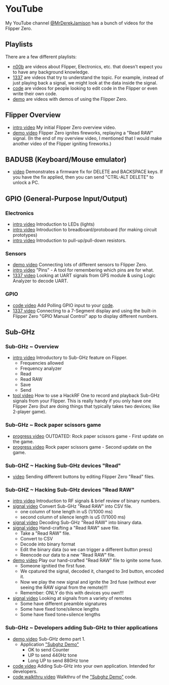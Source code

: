 # YouTube
My YouTube channel [@MrDerekJamison](https://youtube.com/@MrDerekJamison) has a bunch of videos for the Flipper Zero.

## Playlists
There are a few different playlists:
- [n00b](https://www.youtube.com/playlist?list=PLM1cyTMe-PYL8yUinRO8pKAf4DY6b4O6K) are videos about Flipper, Electronics, etc. that doesn't expect you to have any background knowledge.
- [1337](https://www.youtube.com/playlist?list=PLM1cyTMe-PYKgVdttrysDB3b37hrfL8yK) are videos that try to understand the topic.  For example, instead of just playing back a signal, we might look at the data inside the signal.
- [code](https://www.youtube.com/playlist?list=PLM1cyTMe-PYJaMQ6TWeK1mAWxORdjYJZ5) are videos for people looking to edit code in the Flipper or even write their own code.
- [demo](https://www.youtube.com/playlist?list=PLM1cyTMe-PYLwMGndLPgQQh0RNxqaMUCF) are videos with demos of using the Flipper Zero.



## Flipper Overview
- [intro video](https://youtu.be/nuRs_StGjxE) My initial Flipper Zero overview video.
- [demo video](https://youtu.be/8EuNqTr02eU) Flipper Zero ignites fireworks, replaying a "Read RAW" signal. (In the end of my overview video, I mentioned that I would make another video of the Flipper igniting fireworks.)


## BADUSB (Keyboard/Mouse emulator)
- [video](https://youtu.be/Ta7eVNS5opU) Demonstrates a firmware fix for DELETE and BACKSPACE keys.  If you have the fix applied, then you can send "CTRL-ALT DELETE" to unlock a PC.

## GPIO (General-Purpose Input/Output)
### Electronics
- [intro video](https://youtu.be/wfNIyLphR3Y) Introduction to LEDs (lights)
- [intro video](https://youtu.be/j5Jy3Wedw58) Introduction to breadboard/protoboard (for making circuit prototypes)
- [intro video](https://youtu.be/ldHCXL-D8HM) Introduction to pull-up/pull-down resistors.

### Sensors
- [demo video](https://youtu.be/iC5fBGwCPHw) Connecting lots of different sensors to Flipper Zero.
- [intro video](https://youtu.be/TCAT25kTq54) "Pins" - A tool for remembering which pins are for what.
- [1337 video](https://youtu.be/7VdVobQyRfo) Looking at UART signals from GPS module & using Logic Analyzer to decode UART. 

### GPIO
- [code video](https://youtu.be/v0PkcOtZdHg) Add Polling GPIO input to your [code](../gpio/gpio_polling_demo/README.md).
- [1337 video](https://youtu.be/cd9culIw79U) Connecting to a 7-Segment display and using the built-in Flipper Zero "GPIO Manual Control" app to display different numbers.

## Sub-GHz
### Sub-GHz ~ Overview
- [intro video](https://youtu.be/jNi-KlFTVkw) Introductory to Sub-GHz feature on Flipper.
  - Frequencies allowed
  - Frequency analyzer
  - Read
  - Read RAW
  - Save
  - Send
- [tool video](https://youtu.be/S0sgcDQrVOc) How to use a HackRF One to record and playback Sub-GHz signals from your Flipper.  This is really handy if you only have one Flipper Zero (but are doing things that typically takes two devices; like 2-player game).

### Sub-GHz ~ Rock paper scissors game
- [progress video](https://youtu.be/kP4-611YBWI) OUTDATED: Rock paper scissors game - First update on the game.
- [progress video](https://youtu.be/IzfrcORHvjA) Rock paper scissors game - Second update on the game.

### Sub-GHZ ~ Hacking Sub-GHz devices "Read"
- [video](https://youtu.be/r9pXts8KhtA) Sending different buttons by editing Flipper Zero "Read" files.

### Sub-GHZ ~ Hacking Sub-GHz devices "Read RAW"
- [intro video](https://youtu.be/ojpc7Q2fjS8) Introduction to RF signals & brief review of binary numbers.
- [signal video](https://youtu.be/7pPN2Ph8eJ0) Convert Sub-GHz "Read RAW" into CSV file.
  - one column of tone length in uS (1/1000 ms)
  - second column of silence length is uS (1/1000 ms)
- [signal video](https://youtu.be/LEyna1X_2dY) Decoding Sub-GHz "Read RAW" into binary data.
- [signal video](https://youtu.be/ihWnDep_Pfw) Hand-crafting a "Read RAW" save file.
  - Take a "Read RAW" file.
  - Convert to CSV
  - Decode into binary format
  - Edit the binary data (so we can trigger a different button press)
  - Reencode our data to a new "Read RAW" file.
- [demo video](https://youtu.be/-uG5dYobu-g) Play our hand-crafted "Read RAW" file to ignite some fuse.
  - Someone ignitied the first fuse.
  - We cpatured the signal, decoded it, changed to 3rd button, encoded it.
  - Now we play the new signal and ignite the 3rd fuse (without ever seeing the RAW signal from the remote)!!!
  - Remember: ONLY do this with devices you own!!!
- [signal video](https://youtu.be/SNiFvSeGzOQ) Looking at signals from a variety of remotes
  - Some have different preamble signatures
  - Some have fixed tone/silence lengths 
  - Some have fixed tone+silence lengths

### Sub-GHz ~ Developers adding Sub-GHz to thier applications
- [demo video](https://youtu.be/iPK7lXLIa1k) Sub-GHz demo part 1.
  - Application ["Subghz Demo"](../subghz/plugins/subghz_demo/README.md)
    - OK to send Counter
    - UP to send 440Hz tone
    - Long UP to send 880Hz tone
- [code video](https://youtu.be/2GwqbH1XMC4) Adding Sub-GHz into your own application.  Intended for developers.
- [code walkthru video](https://youtu.be/uRC6yLk1Zbc) Walkthru of the ["Subghz Demo"](../subghz/plugins/subghz_demo/README.md) code.

